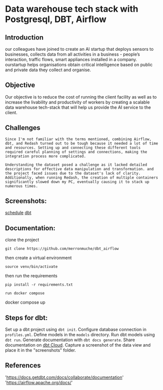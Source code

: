 


# Data warehouse tech stack with Postgresql, DBT, Airflow

## Introduction

our colleagues have joined to create an AI startup that deploys sensors to businesses, collects data from all 
activities in a business - people’s interaction, traffic flows, smart appliances installed in a company.
ourstartup helps organisations obtain critical intelligence based on public and private data they collect
 and organise. 

## Objective
Our objective is to reduce the cost of running the client facility as well as to increase
the livability and productivity of workers by creating a scalable data warehouse
tech-stack that will help us provide the AI service to the client.


## Challenges
    Since I'm not familiar with the terms mentioned, combining Airflow, dbt, and Redash turned out to be tough because it needed a lot of time and resources. Setting up and connecting these different tools required careful planning of settings and connections, making the integration process more complicated.

    Understanding the dataset posed a challenge as it lacked detailed descriptions for effective data manipulation and transformation. and the project faced issues due to the dataset's lack of clarity. Additionally, when running Redash, the creation of multiple containers significantly slowed down my PC, eventually causing it to stack up numerous times.


## Screenshots:

[schedule](https://drive.google.com/file/d/1LZ_LVsXeaay3d5xPiec-EeuRVa2vdkf0/view?usp=sharing)
[dbt](https://drive.google.com/file/d/18nZ9B6Ndf8Yhy5IuCJAvQz7GqTq_Leyr/view?usp=sharing)

## Documentation:

clone the project 
```
git clone https://github.com/merronmuche/dbt_airflow
```
then create a virtual environment
```virtualenv venv
source venv/bin/activate
```
then run the requirements

```
pip install -r requirements.txt

run docker compose 
```
docker compose up

## Steps for dbt:

 Set up a dbt project using `dbt init`.
 Configure database connection in `profiles.yml`.
 Define models in the `models` directory.
 Run dbt models using `dbt run`.
 Generate documentation with `dbt docs generate`.
 Share documentation on [dbt Cloud](https://cloud.getdbt.com/).
 Capture a screenshot of the data view and place it in the "screenshots" folder.

 ## References
 'https://docs.getdbt.com/docs/collaborate/documentation'
 'https://airflow.apache.org/docs/'
